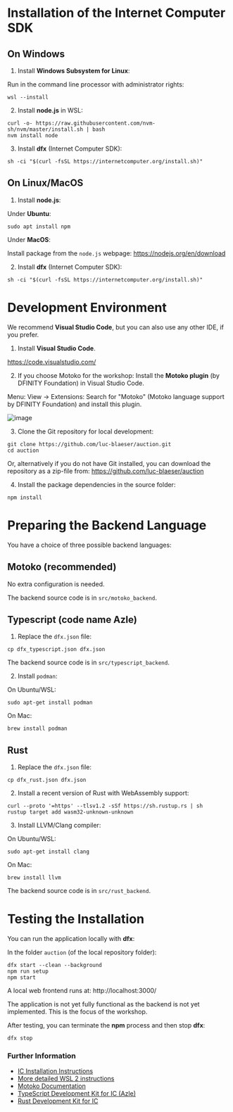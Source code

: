 # Installation of the Internet Computer SDK

## On Windows
1. Install **Windows Subsystem for Linux**:

Run in the command line processor with administrator rights:
```
wsl --install
```

2. Install **node.js** in WSL: 

```
curl -o- https://raw.githubusercontent.com/nvm-sh/nvm/master/install.sh | bash
nvm install node
```

3. Install **dfx** (Internet Computer SDK): 

```
sh -ci "$(curl -fsSL https://internetcomputer.org/install.sh)"
```

## On Linux/MacOS
1. Install **node.js**:

Under **Ubuntu**: 
```
sudo apt install npm
```

Under **MacOS**: 

Install package from the `node.js` webpage: https://nodejs.org/en/download

2. Install **dfx** (Internet Computer SDK): 

```
sh -ci "$(curl -fsSL https://internetcomputer.org/install.sh)"
```

# Development Environment

We recommend **Visual Studio Code**, but you can also use any other IDE, if you prefer.

1. Install **Visual Studio Code**.

https://code.visualstudio.com/

2. If you choose Motoko for the workshop: Install the **Motoko plugin** (by DFINITY Foundation) in Visual Studio Code.

Menu: View -> Extensions:
Search for "Motoko" (Motoko language support by DFINITY Foundation) and install this plugin.

![image](https://github.com/luc-blaeser/auction/assets/112870813/742d8cf8-f45b-4104-a6d7-455fa9d4a8a4)

3. Clone the Git repository for local development:

```
git clone https://github.com/luc-blaeser/auction.git
cd auction
```

Or, alternatively if you do not have Git installed, you can download the repository as a zip-file from: https://github.com/luc-blaeser/auction

4. Install the package dependencies in the source folder:

```
npm install
```

# Preparing the Backend Language

You have a choice of three possible backend languages:

## Motoko (recommended)

No extra configuration is needed.

The backend source code is in `src/motoko_backend`.

## Typescript (code name Azle)

1. Replace the `dfx.json` file:

```
cp dfx_typescript.json dfx.json
```

The backend source code is in `src/typescript_backend`.

2. Install `podman`:

On Ubuntu/WSL:

```
sudo apt-get install podman
```

On Mac:

```
brew install podman
```

## Rust

1. Replace the `dfx.json` file:

```
cp dfx_rust.json dfx.json
```

2. Install a recent version of Rust with WebAssembly support:

```
curl --proto '=https' --tlsv1.2 -sSf https://sh.rustup.rs | sh
rustup target add wasm32-unknown-unknown
```

3. Install LLVM/Clang compiler:

On Ubuntu/WSL:

```
sudo apt-get install clang
```

On Mac:

```
brew install llvm
```

The backend source code is in `src/rust_backend`.

# Testing the Installation

You can run the application locally with **dfx**:

In the folder `auction` (of the local repository folder):
```
dfx start --clean --background
npm run setup
npm start
```

A local web frontend runs at: http://localhost:3000/

The application is not yet fully functional as the backend is not yet implemented. This is the focus of the workshop.

After testing, you can terminate the **npm** process and then stop **dfx**:
```
dfx stop
```

### Further Information

* [IC Installation Instructions](https://internetcomputer.org/docs/current/developer-docs/setup/install)
* [More detailed WSL 2 instructions](https://learn.microsoft.com/en-us/windows/wsl/install)
* [Motoko Documentation](https://internetcomputer.org/docs/current/motoko/main/motoko)
* [TypeScript Development Kit for IC (Azle)](https://internetcomputer.org/docs/current/developer-docs/backend/typescript)
* [Rust Development Kit for IC](https://internetcomputer.org/docs/current/developer-docs/backend/rust)
